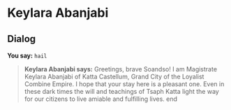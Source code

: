 # Keylara Abanjabi


## Dialog

**You say:** `hail`



>**Keylara Abanjabi says:** Greetings, brave Soandso! I am Magistrate Keylara Abanjabi of Katta Castellum, Grand City of the Loyalist Combine Empire. I hope that your stay here is a pleasant one. Even in these dark times the will and teachings of Tsaph Katta light the way for our citizens to live amiable and fulfilling lives.
end

